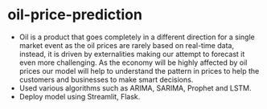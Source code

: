 # oil-price-prediction
- Oil is a product that goes completely in a different direction for a single market event as the oil prices are rarely based on real-time data, instead, it is driven by externalities making our attempt to forecast it even more challenging. As the economy will be highly affected by oil prices our model will help to understand the pattern in prices to help the customers and businesses to make smart decisions.
- Used various algorithms such as ARIMA, SARIMA, Prophet and LSTM.
- Deploy model using Streamlit, Flask.
